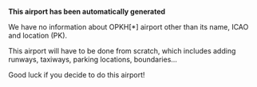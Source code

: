 **This airport has been automatically generated**

We have no information about OPKH[*] airport other than its name, ICAO and location (PK).

This airport will have to be done from scratch, which includes adding runways, taxiways, parking locations, boundaries...

Good luck if you decide to do this airport!